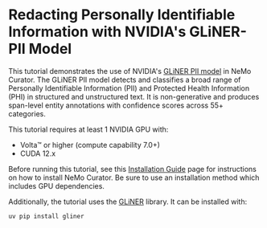 # Redacting Personally Identifiable Information with NVIDIA's GLiNER-PII Model

This tutorial demonstrates the use of NVIDIA's [GLiNER PII model](https://huggingface.co/nvidia/gliner-PII) in NeMo Curator. The GLiNER PII model detects and classifies a broad range of Personally Identifiable Information (PII) and Protected Health Information (PHI) in structured and unstructured text. It is non-generative and produces span-level entity annotations with confidence scores across 55+ categories.

This tutorial requires at least 1 NVIDIA GPU with:
  - Volta™ or higher (compute capability 7.0+)
  - CUDA 12.x

Before running this tutorial, see this [Installation Guide](https://docs.nvidia.com/nemo/curator/latest/admin/installation.html#admin-installation) page for instructions on how to install NeMo Curator. Be sure to use an installation method which includes GPU dependencies.

Additionally, the tutorial uses the [GLiNER](https://github.com/urchade/GLiNER) library. It can be installed with:

```bash
uv pip install gliner
```

